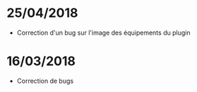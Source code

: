 # 25/04/2018

- Correction d'un bug sur l'image des équipements du plugin

# 16/03/2018

-  Correction de bugs
